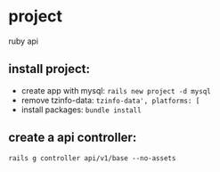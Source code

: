 # project
ruby api

## install project:
* create app with mysql: `rails new project -d mysql`
* remove tzinfo-data: `tzinfo-data', platforms: [`
* install packages: `bundle install`

## create a api controller:
`rails g controller api/v1/base --no-assets`
